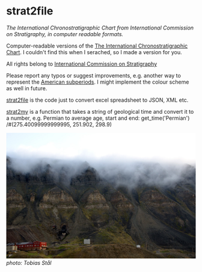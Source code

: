 # strat2file

_The International Chronostratigraphic Chart from International Commission on Stratigraphy, in computer readable formats._

Computer-readable versions of the [The International Chronostratigraphic Chart](http://www.stratigraphy.org/ICSchart/ChronostratChart2018-08.jpg). I couldn't find this when I serached, so I made a version for you. 

All rights belong to [International Commission on Stratigraphy](http://www.stratigraphy.org)

Please report any typos or suggest improvements, e.g. another way to represent the [American subperiods](https://en.wikipedia.org/wiki/Mississippian_(geology)). I might implement the colour scheme as well in future.

[strat2file](https://github.com/TobbeTripitaka/strat2file/blob/master/strat2file.ipynb) is the code just to convert excel spreadsheet to JSON, XML etc. 

[strat2my](https://github.com/TobbeTripitaka/strat2file/blob/master/strat2my.ipynb) is a function that takes a string of geological time and convert it to a number, e.g. Permian to average age, start and end: 
get_time('Permian') 
/#(275.40099999999995, 251.902, 298.9)


![Stratigraphy, Svalbard](https://github.com/TobbeTripitaka/strat2file/blob/master/fig/strat_img.jpg?raw=true)
_photo: Tobias Stål_
